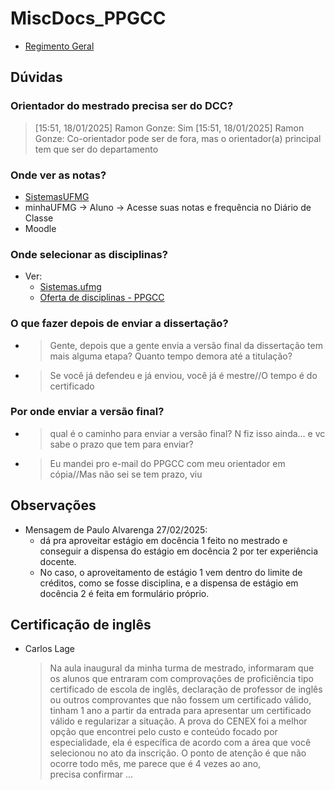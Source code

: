 # MiscDocs_PPGCC

- [Regimento Geral][Link_Regimento]

[Link_Regimento]: https://www2.ufmg.br/sods/Sods/Sobre-a-UFMG/Regimento-Geral

## Dúvidas

### Orientador do mestrado precisa ser do DCC?

> [15:51, 18/01/2025] Ramon Gonze: Sim
> [15:51, 18/01/2025] Ramon Gonze: Co-orientador pode ser de fora, mas o orientador(a) principal tem que ser do departamento

### Onde ver as notas?

- [SistemasUFMG][Historico-SistemasUFMG]
- minhaUFMG -> Aluno -> Acesse suas notas e frequência no Diário de Classe
- Moodle

[Historico-SistemasUFMG]: https://sistemas.ufmg.br/iapWeb/historico/historicoescolar/consultar/consultarHistoricoEscolar.do

### Onde selecionar as disciplinas?

- Ver:
  - [Sistemas.ufmg][Ofertas-SistemasUFMG]
  - [Oferta de disciplinas - PPGCC](https://ppgcc.dcc.ufmg.br/?s=oferta)

[Ofertas-SistemasUFMG]: https://sistemas.ufmg.br/iapWeb/matricula/ofertadeatividade/pesquisarturma/solicitarOfertaAtividade.do

### O que fazer depois de enviar a dissertação?

- > Gente, depois que a gente envia a versão final da dissertação tem mais alguma etapa? Quanto tempo demora até a titulação?
- > Se você já defendeu e já enviou, você já é mestre//O tempo é do certificado

### Por onde enviar a versão final?

- > qual é o caminho para enviar a versão final? N fiz isso ainda… e vc sabe o prazo que tem para enviar?
- > Eu mandei pro e-mail do PPGCC com meu orientador em cópia//Mas não sei se tem prazo, viu

## Observações

- Mensagem de Paulo Alvarenga 27/02/2025:
  - dá pra aproveitar estágio em docência 1 feito no mestrado e conseguir a dispensa do estágio em docência 2 por ter experiência docente.
  - No caso, o aproveitamento de estágio 1 vem dentro do limite de créditos, como se fosse disciplina, e a dispensa de estágio em docência 2 é feita em formulário próprio.

## Certificação de inglês

- Carlos Lage
  > Na aula inaugural da minha turma de mestrado, informaram que os alunos que entraram com comprovações de proficiência tipo certificado de escola de inglês, declaração de professor de inglês ou outros comprovantes que não fossem um certificado válido, tinham 1 ano a partir da entrada para apresentar um certificado válido e regularizar a situação.
  > A prova do CENEX foi a melhor opção que encontrei pelo custo e conteúdo focado por especialidade, ela é específica de acordo com a área que você selecionou no ato da inscrição.
  > O ponto de atenção é que não ocorre todo mês, me parece que é 4 vezes ao ano, precisa confirmar ...
